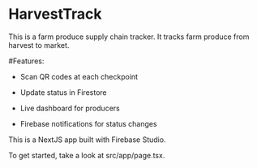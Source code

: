 # HarvestTrack

This is a farm produce supply chain tracker. It tracks farm produce from harvest to market.

#Features:

- Scan QR codes at each checkpoint

- Update status in Firestore

- Live dashboard for producers

- Firebase notifications for status changes

This is a NextJS app built with Firebase Studio.

To get started, take a look at src/app/page.tsx.
